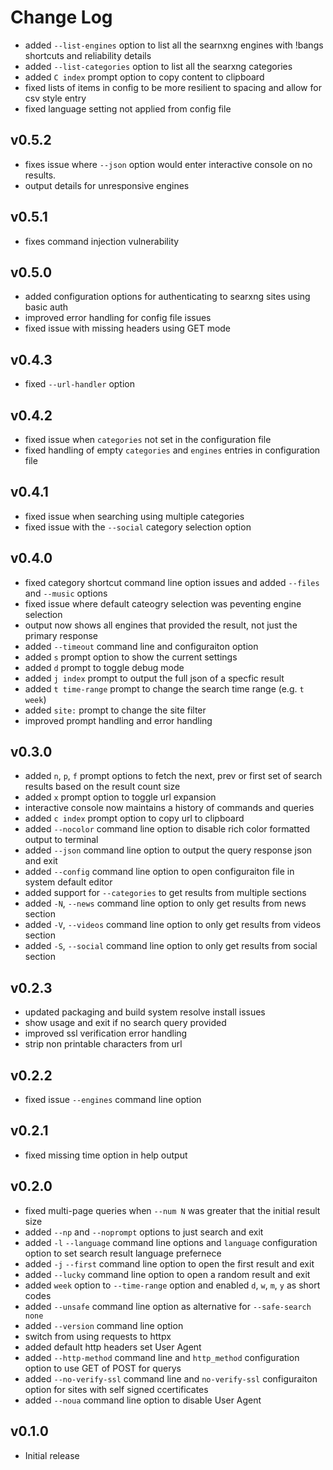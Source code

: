 # Change Log

- added `--list-engines` option to list all the searnxng engines with !bangs
  shortcuts and reliability details
- added `--list-categories` option to list all the searxng categories
- added `C index` prompt option to copy content to clipboard
- fixed lists of items in config to be more resilient to spacing and allow for
  csv style entry
- fixed language setting not applied from config file

## v0.5.2

- fixes issue where `--json` option would enter interactive console on no
  results.
- output details for unresponsive engines

## v0.5.1

- fixes command injection vulnerability

## v0.5.0

- added configuration options for authenticating to searxng sites using basic
  auth
- improved error handling for config file issues
- fixed issue with missing headers using GET mode

## v0.4.3

- fixed `--url-handler` option

## v0.4.2

- fixed issue when `categories` not set in the configuration file
- fixed handling of empty `categories` and `engines` entries in configuration
  file

## v0.4.1

- fixed issue when searching using multiple categories
- fixed issue with the `--social` category selection option

## v0.4.0

- fixed category shortcut command line option issues and added `--files` and
  `--music` options
- fixed issue where default cateogry selection was peventing engine selection
- output now shows all engines that provided the result, not just the primary
  response
- added `--timeout` command line and configuraiton option
- added `s` prompt option to show the current settings
- added `d` prompt to toggle debug mode
- added `j index` prompt to output the full json of a specfic result
- added `t time-range` prompt to change the search time range (e.g. `t week`)
- added `site:` prompt to change the site filter
- improved prompt handling and error handling

## v0.3.0

- added `n`, `p`, `f` prompt options to fetch the next, prev or first set of
  search results based on the result count size
- added `x` prompt option to toggle url expansion
- interactive console now maintains a history of commands and queries
- added `c index` prompt option to copy url to clipboard
- added `--nocolor` command line option to disable rich color formatted output
  to terminal
- added `--json` command line option to output the query response json and exit
- added `--config` command line option to open configuraiton file in system
  default editor
- added support for `--categories` to get results from multiple sections
- added `-N`, `--news` command line option to only get results from news section
- added `-V`, `--videos` command line option to only get results from videos
  section
- added `-S`, `--social` command line option to only get results from social
  section

## v0.2.3

- updated packaging and build system resolve install issues
- show usage and exit if no search query provided
- improved ssl verification error handling
- strip non printable characters from url

## v0.2.2

- fixed issue `--engines` command line option

## v0.2.1

- fixed missing time option in help output

## v0.2.0

- fixed multi-page queries when `--num N` was greater that the initial result
  size
- added `--np` and `--noprompt` options to just search and exit
- added `-l` `--language` command line options and `language` configuration
  option to set search result language prefernece
- added `-j` `--first` command line option to open the first result and exit
- added `--lucky` command line option to open a random result and exit
- added `week` option to `--time-range` option and enabled `d`, `w`, `m`, `y` as
  short codes
- added `--unsafe` command line option as alternative for `--safe-search none`
- added `--version` command line option
- switch from using requests to httpx
- added default http headers set User Agent
- added `--http-method` command line and `http_method` configuration option to
  use GET of POST for querys
- added `--no-verify-ssl` command line and `no-verify-ssl` configuraiton option
  for sites with self signed ccertificates
- added `--noua` command line option to disable User Agent

## v0.1.0

- Initial release
